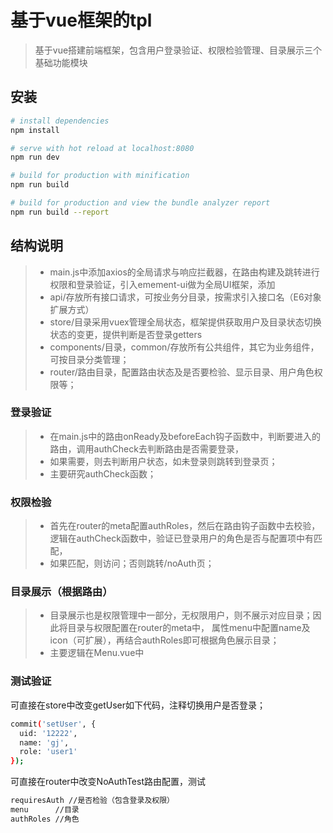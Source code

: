 # 基于vue框架的tpl

> 基于vue搭建前端框架，包含用户登录验证、权限检验管理、目录展示三个基础功能模块

## 安装
``` bash
# install dependencies
npm install

# serve with hot reload at localhost:8080
npm run dev

# build for production with minification
npm run build

# build for production and view the bundle analyzer report
npm run build --report
```
## 结构说明
> * main.js中添加axios的全局请求与响应拦截器，在路由构建及跳转进行权限和登录验证，引入emement-ui做为全局UI框架，添加
> * api/存放所有接口请求，可按业务分目录，按需求引入接口名（E6对象扩展方式）
> * store/目录采用vuex管理全局状态，框架提供获取用户及目录状态切换状态的变更，提供判断是否登录getters
> * components/目录，common/存放所有公共组件，其它为业务组件，可按目录分类管理；
> * router/路由目录，配置路由状态及是否要检验、显示目录、用户角色权限等；
### 登录验证
> * 在main.js中的路由onReady及beforeEach钩子函数中，判断要进入的路由，调用authCheck去判断路由是否需要登录，
> * 如果需要，则去判断用户状态，如未登录则跳转到登录页；
> * 主要研究authCheck函数；
### 权限检验
> * 首先在router的meta配置authRoles，然后在路由钩子函数中去校验，逻辑在authCheck函数中，验证已登录用户的角色是否与配置项中有匹配，
> * 如果匹配，则访问；否则跳转/noAuth页；
### 目录展示（根据路由）
> * 目录展示也是权限管理中一部分，无权限用户，则不展示对应目录；因此将目录与权限配置在router的meta中，
属性menu中配置name及icon（可扩展），再结合authRoles即可根据角色展示目录；
> * 主要逻辑在Menu.vue中

### 测试验证
可直接在store中改变getUser如下代码，注释切换用户是否登录；
``` bash
commit('setUser', {
  uid: '12222',
  name: 'gj',
  role: 'user1'
});
``` 

可直接在router中改变NoAuthTest路由配置，测试
``` bash
requiresAuth //是否检验（包含登录及权限）
menu      //目录
authRoles //角色
``` 
